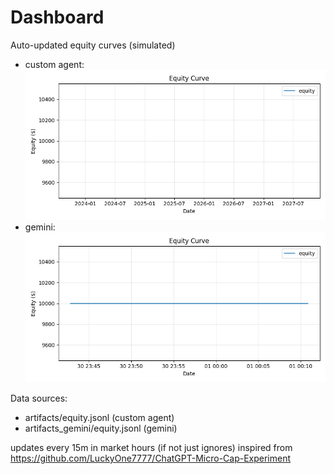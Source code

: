 # Dashboard

Auto-updated equity curves (simulated)

- custom agent: ![Equity Curve](artifacts/equity.png)
- gemini: ![Equity Curve (Gemini)](artifacts_gemini/equity.png)

Data sources:
- artifacts/equity.jsonl (custom agent)
- artifacts_gemini/equity.jsonl (gemini)

updates every 15m in market hours (if not just ignores)
inspired from https://github.com/LuckyOne7777/ChatGPT-Micro-Cap-Experiment